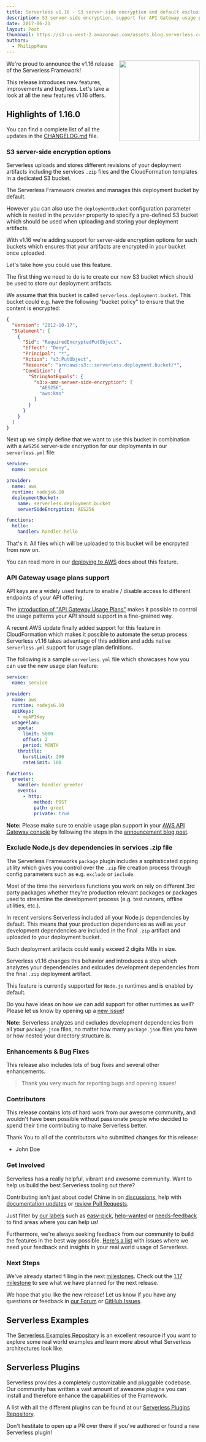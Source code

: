 ```yaml
---
title: Serverless v1.16 - S3 server-side encryption and default exclusion of Node.js dev dependencies added
description: S3 server-side encryption, support for API Gateway usage plans, default exclusion of Node.js dev dependencies and more in the Serverless Framework v1.16 release.
date: 2017-06-21
layout: Post
thumbnail: https://s3-us-west-2.amazonaws.com/assets.blog.serverless.com/framework-v116.png
authors:
  - PhilippMuns
---
```


<img align="right" src="https://s3-us-west-2.amazonaws.com/assets.blog.serverless.com/framework-v116.png" width="210px" >

We're proud to announce the v1.16 release of the Serverless Framework!

This release introduces new features, improvements and bugfixes. Let's take a look at all the new features v1.16 offers.

## Highlights of 1.16.0

You can find a complete list of all the updates in the [CHANGELOG.md](https://github.com/serverless/serverless/blob/master/CHANGELOG.md) file.

### S3 server-side encryption options

Serverless uploads and stores different revisions of your deployment artifacts including the services `.zip` files and the CloudFormation templates in a dedicated S3 bucket.

The Serverless Framework creates and manages this deployment bucket by default.

However you can also use the `deploymentBucket` configuration parameter which is nested in the `provider` property to specify a pre-defined S3 bucket which should be used when uploading and storing your deployment artifacts.

With v1.16 we're adding support for server-side encryption options for such buckets which ensures that your artifacts are encrypted in your bucket once uploaded.

Let's take how you could use this feature.

The first thing we need to do is to create our new S3 bucket which should be used to store our deployment artifacts.

We assume that this bucket is called `serverless.deployment.bucket`. This bucket could e.g. have the following "bucket policy" to ensure that the content is encrypted:

```json
{
  "Version": "2012-10-17",
  "Statement": [
    {
      "Sid": "RequiredEncryptedPutObject",
      "Effect": "Deny",
      "Principal": "*",
      "Action": "s3:PutObject",
      "Resource": "arn:aws:s3:::serverless.deployment.bucket/*",
      "Condition": {
        "StringNotEquals": {
          "s3:x-amz-server-side-encryption": [
            "AES256",
            "aws:kms"
          ]
        }
      }
    }
  ]
}
```

Next up we simply define that we want to use this bucket in combination with a `AWS256` server-side encryption for our deployments in our `serverless.yml` file:

```yml
service:
  name: service

provider:
  name: aws
  runtime: nodejs6.10
  deploymentBucket:
    name: serverless.deployment.bucket
    serverSideEncryption: AES256

functions:
  hello:
    handler: handler.hello
```

That's it. All files which will be uploaded to this bucket will be encrpyted from now on.

You can read more in our [deploying to AWS](https://serverless.com/framework/docs/providers/aws/guide/deploying/) docs about this feature.

### API Gateway usage plans support

API keys are a widely used feature to enable / disable access to different endpoints of your API offering.

The [introduction of "API Gateway Usage Plans"](https://aws.amazon.com/de/blogs/aws/new-usage-plans-for-amazon-api-gateway/) makes it possible to control the usage patterns your API should support in a fine-grained way.

A recent AWS update finally added support for this feature in CloudFormation which makes it possible to automate the setup process. Serverless v1.16 takes advantage of this addition and adds native `serverless.yml` support for usage plan definitions.

The following is a sample `serverless.yml` file which showcases how you can use the new usage plan feature:

```yml
service:
  name: service

provider:
  name: aws
  runtime: nodejs6.10
  apiKeys:
    - myAPIKey
  usagePlan:
    quota:
      limit: 5000
      offset: 2
      period: MONTH
    throttle:
      burstLimit: 200
      rateLimit: 100

functions:
  greeter:
    handler: handler.greeter
    events:
      - http:
          method: POST
          path: greet
          private: true
```

**Note:** Please make sure to enable usage plan support in your [AWS API Gateway console](https://console.aws.amazon.com/apigateway/home) by following the steps in the [announcement blog post](https://aws.amazon.com/de/blogs/aws/new-usage-plans-for-amazon-api-gateway/).

### Exclude Node.js dev dependencies in services .zip file

The Serverless Frameworks `package` plugin includes a sophisticated zipping utility which gives you control over the `.zip` file creation process through config parameters such as e.g. `exclude` or `include`.

Most of the time the serverless functions you work on rely on different 3rd party packages whether they're production relevant packages or packages used to streamline the development process (e.g. test runners, offline utilities, etc.).

In recent versions Serverless included all your Node.js dependencies by default. This means that your production dependencies as well as your development dependencies are included in the final `.zip` artifact and uploaded to your deployment bucket. 

Such deployment artifacts could easily exceed 2 digits MBs in size.

Serverless v1.16 changes this behavior and introduces a step which analyzes your dependencies and exlcudes development dependencies from the final `.zip` deployment artifact.

This feature is currently supported for `Node.js` runtimes and is enabled by default.

Do you have ideas on how we can add support for other runtimes as well? Please let us know by opening up a [new issue](https://github.com/serverless/serverless/issues/new)!

**Note:** Serverless analyzes and excludes development dependencies from all your `package.json` files, no matter how many `package.json` files you have or how nested your directory structure is.

### Enhancements & Bug Fixes

This release also includes lots of bug fixes and several other enhancements.

> Thank you very much for reporting bugs and opening issues!

### Contributors 

This release contains lots of hard work from our awesome community, and wouldn't have been possible without passionate people who decided to spend their time contributing to make Serverless better.

Thank You to all of the contributors who submitted changes for this release:

- John Doe

### Get Involved

Serverless has a really helpful, vibrant and awesome community. Want to help us build the best Serverless tooling out there?

Contributing isn't just about code! Chime in on [discussions](https://github.com/serverless/serverless/labels/stage%2Fneeds-feedback), help with [documentation updates](https://github.com/serverless/serverless/labels/kind%2Fdocs) or [review Pull Requests](https://github.com/serverless/serverless/pulls).

Just filter by [our labels](https://github.com/serverless/serverless/labels) such as [easy-pick](https://github.com/serverless/serverless/issues?q=is%3Aopen+is%3Aissue+label%3Astatus%2Feasy-pick), [help-wanted](https://github.com/serverless/serverless/issues?q=is%3Aopen+is%3Aissue+label%3Astatus%2Fhelp-wanted) or [needs-feedback](https://github.com/serverless/serverless/labels/stage%2Fneeds-feedback) to find areas where you can help us!

Furthermore, we're always seeking feedback from our community to build the features in the best way possible. [Here's a list](https://github.com/serverless/serverless/labels/stage%2Fneeds-feedback) with issues where we need your feedback and insights in your real world usage of Serverless.

### Next Steps

We've already started filling in the next [milestones](https://github.com/serverless/serverless/milestones). Check out the [1.17 milestone](https://github.com/serverless/serverless/milestone/32) to see what we have planned for the next release.

We hope that you like the new release! Let us know if you have any questions or feedback in [our Forum](http://forum.serverless.com/) or [GitHub Issues](https://github.com/serverless/serverless/issues).

## Serverless Examples

The [Serverless Examples Repository](https://github.com/serverless/examples) is an excellent resource if you want to explore some real world examples and learn more about what Serverless architectures look like.

## Serverless Plugins

Serverless provides a completely customizable and pluggable codebase. Our community has written a vast amount of awesome plugins you can install and therefore enhance the capabilities of the Framework.

A list with all the different plugins can be found at our [Serverless Plugins Repository](https://github.com/serverless/plugins).

Don't hestitate to open up a PR over there if you've authored or found a new Serverless plugin!
